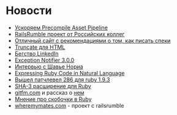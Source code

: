 # Новости
* [Ускоряем Precompile Asset Pipeline](https://github.com/ndbroadbent/turbo-sprockets-rails3)
* [RailsRumble проект от Российских коллег](http://open-impact.r12.railsrumble.com/kronos)
* [Отличный сайт с рекомендациями о том, как писать спеки](http://betterspecs.org/)
* [Truncate для HTML](https://gist.github.com/3893745)
* [Бегство LinkedIn](http://highscalability.com/blog/2012/10/4/linkedin-moved-from-rails-to-node-27-servers-cut-and-up-to-2.html)
* [Exception Notifier 3.0.0](https://github.com/smartinez87/exception_notification)
* [Интервью с Шавье Нориа](http://rubysource.com/xavier-noria-the-code-gardener/)
* [Expressing Ruby Code in Natural Language](http://blog.txus.io/2012/10/expressing-ruby-code-in-natural-language/)
* [Вышел патчлевел 286 для ruby 1.9.3](http://www.ruby-lang.org/en/news/2012/10/12/ruby-1-9-3-p286-is-released/)
* [SHA-3 расширение для Ruby](http://blog.phusion.nl/2012/10/06/sha-3-extensions-for-ruby-and-node-js/)
* [gitfm.com](http://gitfm.com) и рассказ о [нем](http://gistflow.com/posts/436-gistflow-team-at-railsrumble2012)
* [Мнение про скобочки в Ruby](http://blog.mojotech.com/post/31812700196/a-fireside-chat-about-optional-parentheses)
* [wheremymates.com](http://wheremymates.com/) - проект с railsrumble
